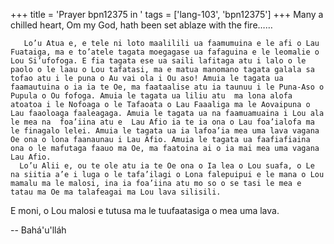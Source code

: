 +++
title = 'Prayer bpn12375 in '
tags = ['lang-103', 'bpn12375']
+++
Many a chilled heart, Om my God, hath been set ablaze with the fire……

       Lo’u Atua e, e tele ni loto maalilili ua faamumuina e le afi o Lau Fuataiga, ma e to’atele tagata moegagase ua fafaguina e le leomalie o Lou Si’ufofoga. E fia tagata ese ua saili lafitaga atu i lalo o le paolo o le laau o Lou tafatasi, ma e matua manomano tagata galala sa tofao atu i le puna o Au vai ola i Ou aso! Amuia le tagata ua faamautuina o ia ia te Oe, ma faataalise atu ia taunuu i le Puna-Aso o Pupula o Ou fofoga. Amuia le tagata ua liliu atu  ma lona alofa atoatoa i le Nofoaga o le Tafaoata o Lau Faaaliga ma le Aovaipuna o Lau faaoloaga faaleagaga. Amuia le tagata ua na faamuamuaina i Lou ala le mea na  foa’iina atu e  Lau Afio ia te ia ona o Lau foa’ialofa ma le finagalo lelei. Amuia le tagata ua ia lafoa’ia mea uma lava vagana Oe ona o lona faanaunau i Lau Afio. Amuia le tagata ua faafiafiaina ona o le mafutaga faauo ma Oe, ma faatoina ai o ia mai mea uma vagana Lau Afio.
      Lo’u Alii e, ou te ole atu ia te Oe ona o Ia lea o Lou suafa, o Le na siitia a’e i luga o le tafa’ilagi o Lona falepuipui e le mana o Lou mamalu ma le malosi, ina ia foa’iina atu mo so o se tasi le mea e tatau ma Oe ma talafeagai ma Lou lava silisili.
E moni, o Lou malosi e tutusa ma le tuufaatasiga o mea uma lava.

-- Bahá'u'lláh
